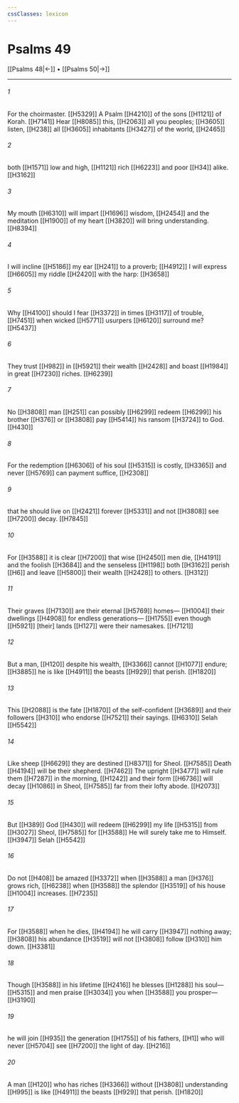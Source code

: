 ```yaml
---
cssClasses: lexicon
---
```


# Psalms 49

[[Psalms 48|←]] • [[Psalms 50|→]]

---

###### 1
For the choirmaster. [[H5329]] A Psalm [[H4210]] of the sons [[H1121]] of Korah. [[H7141]] Hear [[H8085]] this, [[H2063]] all you peoples; [[H3605]] listen, [[H238]] all [[H3605]] inhabitants [[H3427]] of the world, [[H2465]]

###### 2
both [[H1571]] low and high, [[H1121]] rich [[H6223]] and poor [[H34]] alike. [[H3162]]

###### 3
My mouth [[H6310]] will impart [[H1696]] wisdom, [[H2454]] and the meditation [[H1900]] of my heart [[H3820]] will bring understanding. [[H8394]]

###### 4
I will incline [[H5186]] my ear [[H241]] to a proverb; [[H4912]] I will express [[H6605]] my riddle [[H2420]] with the harp: [[H3658]]

###### 5
Why [[H4100]] should I fear [[H3372]] in times [[H3117]] of trouble, [[H7451]] when wicked [[H5771]] usurpers [[H6120]] surround me? [[H5437]]

###### 6
They trust [[H982]] in [[H5921]] their wealth [[H2428]] and boast [[H1984]] in great [[H7230]] riches. [[H6239]]

###### 7
No [[H3808]] man [[H251]] can possibly [[H6299]] redeem [[H6299]] his brother [[H376]] or [[H3808]] pay [[H5414]] his ransom [[H3724]] to God. [[H430]]

###### 8
For the redemption [[H6306]] of his soul [[H5315]] is costly, [[H3365]] and never [[H5769]] can payment suffice, [[H2308]]

###### 9
that he should live on [[H2421]] forever [[H5331]] and not [[H3808]] see [[H7200]] decay. [[H7845]]

###### 10
For [[H3588]] it is clear [[H7200]] that wise [[H2450]] men die, [[H4191]] and the foolish [[H3684]] and the senseless [[H1198]] both [[H3162]] perish [[H6]] and leave [[H5800]] their wealth [[H2428]] to others. [[H312]]

###### 11
Their graves [[H7130]] are their eternal [[H5769]] homes— [[H1004]] their dwellings [[H4908]] for endless generations— [[H1755]] even though [[H5921]] [their] lands [[H127]] were their namesakes. [[H7121]]

###### 12
But a man, [[H120]] despite his wealth, [[H3366]] cannot [[H1077]] endure; [[H3885]] he is like [[H4911]] the beasts [[H929]] that perish. [[H1820]]

###### 13
This [[H2088]] is the fate [[H1870]] of the self-confident [[H3689]] and their followers [[H310]] who endorse [[H7521]] their sayings. [[H6310]] Selah [[H5542]]

###### 14
Like sheep [[H6629]] they are destined [[H8371]] for Sheol. [[H7585]] Death [[H4194]] will be their shepherd. [[H7462]] The upright [[H3477]] will rule them [[H7287]] in  the morning, [[H1242]] and their form [[H6736]] will decay [[H1086]] in Sheol, [[H7585]] far from their lofty abode. [[H2073]]

###### 15
But [[H389]] God [[H430]] will redeem [[H6299]] my life [[H5315]] from [[H3027]] Sheol, [[H7585]] for [[H3588]] He will surely take me to Himself. [[H3947]] Selah [[H5542]]

###### 16
Do not [[H408]] be amazed [[H3372]] when [[H3588]] a man [[H376]] grows rich, [[H6238]] when [[H3588]] the splendor [[H3519]] of his house [[H1004]] increases. [[H7235]]

###### 17
For [[H3588]] when he dies, [[H4194]] he will carry [[H3947]] nothing away; [[H3808]] his abundance [[H3519]] will not [[H3808]] follow [[H310]] him down. [[H3381]]

###### 18
Though [[H3588]] in his lifetime [[H2416]] he blesses [[H1288]] his soul— [[H5315]] and men praise [[H3034]] you when [[H3588]] you prosper— [[H3190]]

###### 19
he will join [[H935]] the generation [[H1755]] of his fathers, [[H1]] who will never [[H5704]] see [[H7200]] the light of day. [[H216]]

###### 20
A man [[H120]] who has riches [[H3366]] without [[H3808]] understanding [[H995]] is like [[H4911]] the beasts [[H929]] that perish. [[H1820]]

